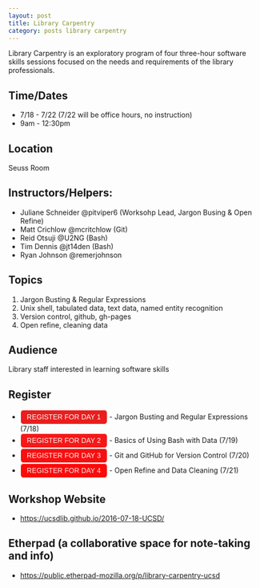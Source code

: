 ```yaml
---
layout: post
title: Library Carpentry
category: posts library carpentry
---
```


Library Carpentry is an exploratory program of four three-hour software skills sessions focused on the needs and requirements of the library professionals. 

## Time/Dates

* 7/18 - 7/22 (7/22 will be office hours, no instruction)
* 9am - 12:30pm

## Location

Seuss Room

## Instructors/Helpers:  

* Juliane Schneider @pitviper6 (Worksohp Lead, Jargon Busing & Open Refine)
* Matt Crichlow @mcritchlow (Git) 
* Reid Otsuji @U2NG (Bash)
* Tim Dennis @jt14den (Bash)
* Ryan Johnson @remerjohnson

## Topics 

1. Jargon Busting & Regular Expressions
2. Unix shell, tabulated data, text data, named entity recognition
3. Version control, github, gh-pages
4. Open refine, cleaning data

## Audience 

Library staff interested in learning software skills

## Register 
<ul>
<li>
<style type="text/css">
.e2614294 { background-color:#EB1D1D; border:1px solid #EB1D1D; color: #F2FCFC!important; -moz-box-shadow:inset 0px 1px 0px 0px #ffffff; -webkit-box-shadow:inset 0px 1px 0px 0px #ffffff; box-shadow:inset 0px 1px 0px 0px #ffffff;font-size: 14px; font-family: arial; padding:6px 12px; display:inline-block;text-decoration:none; -moz-border-radius:6px; -webkit-border-radius:6px; border-radius:6px; border-color: #F2FCFC; } .e2614294:hover { background-color:#F2FCFC; color: #EB1D1D!important; }</style><a href="http://ucsd.libcal.com/event/2614294" class="e2614294">REGISTER FOR DAY 1</a> - Jargon Busting and Regular Expressions (7/18)
</li>
<li>
<style type="text/css">
.e2614295 { background-color:#F51818; border:1px solid #F51818; color: #FAF2F2!important; -moz-box-shadow:inset 0px 1px 0px 0px #ffffff; -webkit-box-shadow:inset 0px 1px 0px 0px #ffffff; box-shadow:inset 0px 1px 0px 0px #ffffff;font-size: 14px; font-family: arial; padding:6px 12px; display:inline-block;text-decoration:none; -moz-border-radius:6px; -webkit-border-radius:6px; border-radius:6px; border-color: #FAF2F2; } .e2614295:hover { background-color:#FAF2F2; color: #F51818!important; }</style><a href="http://ucsd.libcal.com/event/2614295" class="e2614295">REGISTER FOR DAY 2</a> - Basics of Using Bash with Data (7/19)
</li>
<li>
<style type="text/css">
.e2614296 { background-color:#F70F0F; border:1px solid #F70F0F; color: #F7F4F4!important; -moz-box-shadow:inset 0px 1px 0px 0px #ffffff; -webkit-box-shadow:inset 0px 1px 0px 0px #ffffff; box-shadow:inset 0px 1px 0px 0px #ffffff;font-size: 14px; font-family: arial; padding:6px 12px; display:inline-block;text-decoration:none; -moz-border-radius:6px; -webkit-border-radius:6px; border-radius:6px; border-color: #F7F4F4; } .e2614296:hover { background-color:#F7F4F4; color: #F70F0F!important; }</style><a href="http://ucsd.libcal.com/event/2614296" class="e2614296">REGISTER FOR DAY 3</a> - Git and GitHub for Version Control (7/20)
</li>
<li>
<style type="text/css">
.e2614297 { background-color:#FC0A0A; border:1px solid #FC0A0A; color: #F7EAEA!important; -moz-box-shadow:inset 0px 1px 0px 0px #ffffff; -webkit-box-shadow:inset 0px 1px 0px 0px #ffffff; box-shadow:inset 0px 1px 0px 0px #ffffff;font-size: 14px; font-family: arial; padding:6px 12px; display:inline-block;text-decoration:none; -moz-border-radius:6px; -webkit-border-radius:6px; border-radius:6px; border-color: #F7EAEA; } .e2614297:hover { background-color:#F7EAEA; color: #FC0A0A!important; }</style><a href="http://ucsd.libcal.com/event/2614297" class="e2614297">REGISTER FOR DAY 4</a> - Open Refine and Data Cleaning (7/21)
</li>
</ul>

## Workshop Website

* <https://ucsdlib.github.io/2016-07-18-UCSD/>

## Etherpad (a collaborative space for note-taking and info)
*  <https://public.etherpad-mozilla.org/p/library-carpentry-ucsd>


